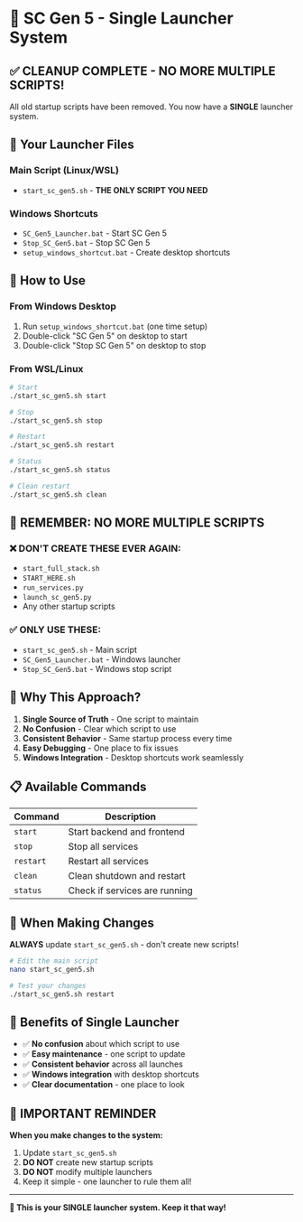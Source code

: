 # 🎯 SC Gen 5 - Single Launcher System

## ✅ **CLEANUP COMPLETE - NO MORE MULTIPLE SCRIPTS!**

All old startup scripts have been removed. You now have a **SINGLE** launcher system.

## 📁 **Your Launcher Files**

### Main Script (Linux/WSL)
- `start_sc_gen5.sh` - **THE ONLY SCRIPT YOU NEED**

### Windows Shortcuts
- `SC_Gen5_Launcher.bat` - Start SC Gen 5
- `Stop_SC_Gen5.bat` - Stop SC Gen 5
- `setup_windows_shortcut.bat` - Create desktop shortcuts

## 🚀 **How to Use**

### From Windows Desktop
1. Run `setup_windows_shortcut.bat` (one time setup)
2. Double-click "SC Gen 5" on desktop to start
3. Double-click "Stop SC Gen 5" on desktop to stop

### From WSL/Linux
```bash
# Start
./start_sc_gen5.sh start

# Stop
./start_sc_gen5.sh stop

# Restart
./start_sc_gen5.sh restart

# Status
./start_sc_gen5.sh status

# Clean restart
./start_sc_gen5.sh clean
```

## 🚫 **REMEMBER: NO MORE MULTIPLE SCRIPTS**

### ❌ **DON'T CREATE THESE EVER AGAIN:**
- `start_full_stack.sh`
- `START_HERE.sh`
- `run_services.py`
- `launch_sc_gen5.py`
- Any other startup scripts

### ✅ **ONLY USE THESE:**
- `start_sc_gen5.sh` - Main script
- `SC_Gen5_Launcher.bat` - Windows launcher
- `Stop_SC_Gen5.bat` - Windows stop script

## 🎯 **Why This Approach?**

1. **Single Source of Truth** - One script to maintain
2. **No Confusion** - Clear which script to use
3. **Consistent Behavior** - Same startup process every time
4. **Easy Debugging** - One place to fix issues
5. **Windows Integration** - Desktop shortcuts work seamlessly

## 📋 **Available Commands**

| Command | Description |
|---------|-------------|
| `start` | Start backend and frontend |
| `stop` | Stop all services |
| `restart` | Restart all services |
| `clean` | Clean shutdown and restart |
| `status` | Check if services are running |

## 🔧 **When Making Changes**

**ALWAYS** update `start_sc_gen5.sh` - don't create new scripts!

```bash
# Edit the main script
nano start_sc_gen5.sh

# Test your changes
./start_sc_gen5.sh restart
```

## 🎉 **Benefits of Single Launcher**

- ✅ **No confusion** about which script to use
- ✅ **Easy maintenance** - one script to update
- ✅ **Consistent behavior** across all launches
- ✅ **Windows integration** with desktop shortcuts
- ✅ **Clear documentation** - one place to look

## 🚨 **IMPORTANT REMINDER**

**When you make changes to the system:**
1. Update `start_sc_gen5.sh` 
2. **DO NOT** create new startup scripts
3. **DO NOT** modify multiple launchers
4. Keep it simple - one launcher to rule them all!

---

**🎯 This is your SINGLE launcher system. Keep it that way!** 